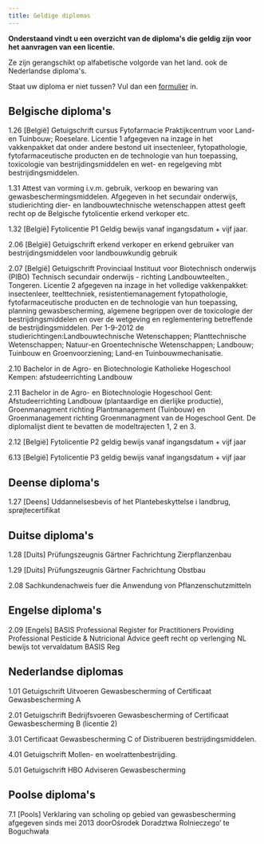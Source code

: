 ```yaml
---
title: Geldige diplomas
---
```


**Onderstaand vindt u een overzicht van de diploma's die geldig zijn voor het aanvragen van een licentie.**

Ze zijn gerangschikt op alfabetische volgorde van het land. ook de Nederlandse diploma's.

Staat uw diploma er niet tussen? Vul dan een [formulier](/wat-wij-doen/formulieren) in.

## Belgische diploma's

1.26 \[België] Getuigschrift cursus Fytofarmacie Praktijkcentrum voor Land- en Tuinbouw; Roeselare. Licentie 1 afgegeven na inzage in het vakkenpakket dat onder andere bestond uit insectenleer, fytopathologie, fytofarmaceutische producten en de technologie van hun toepassing, toxicologie van bestrijdingsmiddelen en wet- en regelgeving mbt bestrijdingsmiddelen.

1.31 Attest van vorming i.v.m. gebruik, verkoop en bewaring van gewasbeschermingsmiddelen. Afgegeven in het secundair onderwijs, studierichting dier- en landbouwtechnische wetenschappen attest geeft recht op de Belgische fytolicentie erkend verkoper etc.

1.32 \[België] Fytolicentie P1 Geldig bewijs vanaf ingangsdatum + vijf jaar.

2.06 \[België] Getuigschrift erkend verkoper en erkend gebruiker van bestrijdingsmiddelen voor landbouwkundig gebruik

2.07 \[België] Getuigschrift Provinciaal Instituut voor Biotechnisch onderwijs (PIBO) Technisch secundair onderwijs - richting Landbouwteelten., Tongeren. Licentie 2 afgegeven na inzage in het volledige vakkenpakket: insectenleer, teelttechniek, resistentiemanagement fytopathologie, fytofarmaceutische producten en de technologie van hun toepassing, planning gewasbescherming, algemene begrippen over de toxicologie der bestrijdingsmiddelen en over de wetgeving en reglementering betreffende de bestrijdingsmiddelen. Per 1-9-2012 de studierichtingen:Landbouwtechnische Wetenschappen; Planttechnische Wetenschappen; Natuur-en Groentechnische Wetenschappen; Landbouw; Tuinbouw en Groenvoorziening; Land-en Tuinbouwmechanisatie.

2.10 Bachelor in de Agro- en Biotechnologie Katholieke Hogeschool Kempen: afstudeerrichting Landbouw

2.11 Bachelor in de Agro- en Biotechnologie Hogeschool Gent: Afstudeerrichting Landbouw (plantaardige en dierlijke productie), Groenmanagment richting Plantmanagement (Tuinbouw) en Groenmanagement richting Groenmanagment van de Hogeschool Gent. De diplomalijst dient te bevatten de modeltrajecten 1, 2 en 3.

2.12 \[België] Fytolicentie P2 geldig bewijs vanaf ingangsdatum + vijf jaar

6.13 \[België] Fytolicentie P3 geldig bewijs vanaf ingangsdatum + vijf jaar

## Deense diploma's

1.27 \[Deens] Uddannelsesbevis of het Plantebeskyttelse i landbrug, sprøjtecertifikat

## Duitse diploma's

1.28 \[Duits] Prüfungszeugnis Gärtner Fachrichtung Zierpflanzenbau

1.29 \[Duits] Prüfungszeugnis Gärtner Fachrichtung Obstbau

2.08 Sachkundenachweis fuer die Anwendung von Pflanzenschutzmitteln

## Engelse diploma's

2.09 \[Engels] BASIS Professional Register for Practitioners Providing Professional Pesticide & Nutricional Advice geeft recht op verlenging NL bewijs tot vervaldatum BASIS Reg

## Nederlandse diplomas

1.01 Getuigschrift Uitvoeren Gewasbescherming of Certificaat Gewasbescherming A

2.01 Getuigschrift Bedrijfsvoeren Gewasbescherming of Certificaat Gewasbescherming B (licentie 2)

3.01 Certificaat Gewasbescherming C of Distribueren bestrijdingsmiddelen.

4.01 Getuigschrift Mollen- en woelrattenbestrijding.

5.01 Getuigschrift HBO Adviseren Gewasbescherming

## Poolse diploma's

7.1 \[Pools] Verklaring van scholing op gebied van gewasbescherming afgegeven sinds mei 2013 doorOśrodek Doradztwa Rolnieczego’ te Boguchwała

<link-container>
<link-button link='{"name": "Welke licentie heb ik nodig?","url": "/licenties/welke-licentie-heb-ik-nodig"}' />
</link-container>
